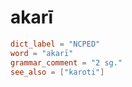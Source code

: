 # akarī

``` toml
dict_label = "NCPED"
word = "akarī"
grammar_comment = "2 sg."
see_also = ["karoti"]
```

